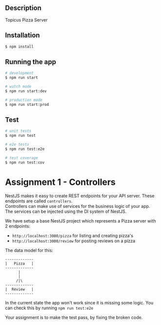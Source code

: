 ## Description

Topicus Pizza Server

## Installation

```bash
$ npm install
```

## Running the app

```bash
# development
$ npm run start

# watch mode
$ npm run start:dev

# production mode
$ npm run start:prod
```

## Test

```bash
# unit tests
$ npm run test

# e2e tests
$ npm run test:e2e

# test coverage
$ npm run test:cov
```
  

#   Assignment 1 - Controllers

NestJS makes it easy to create REST endpoints for your API server. These endpoints are called `controllers`.  
Controllers can make use of services for the business logic of your app.  
The services can be injected using the DI
system of NestJS.

We have setup a base NestJS project which represents a Pizza server with 2 endpoints:

- `http://localhost:3000/pizza` for listing and creating pizza's
- `http://localhost:3000/review` for posting reviews on a pizza

The data model for this:

```
-------------
|   Pizza   |
-------------
      |
      |
     /|\
-------------
|  Review   |
-------------
```


In the current state the app won't work since it is missing some logic.
You can check this by running `npm run test:e2e`

Your assignment is to make the test pass, by fixing the broken code.
